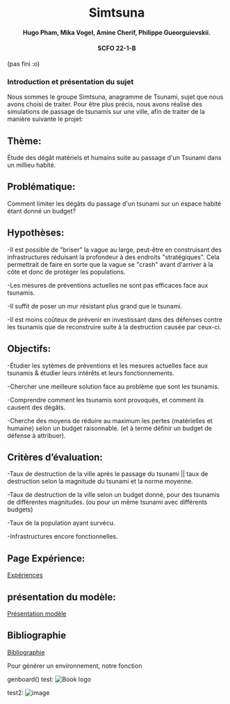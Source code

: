 <h1 align="center">Simtsuna</h1>
<h4 align="center">Hugo Pham, Mika Vogel, Amine Cherif, Philippe Gueorguievskii. </h4> 
<h4 align="center">SCFO 22-1-B </h4> 

(pas fini :o)


### Introduction et présentation du sujet
Nous sommes le groupe Simtsuna, anagramme de Tsunami, sujet que nous avons choisi de traiter.
Pour être plus précis, nous avons réalisé des simulations de passage de tsunamis sur une ville, afin de traiter de la manière suivante le projet:   


## Thème: 
Étude des dégât matériels et humains suite au passage d'un Tsunami dans un millieu habité. 

## Problématique: 
Comment limiter les dégâts du passage d'un tsunami sur un espace habité étant donné un budget?


## Hypothèses: 
-Il est possible de "briser" la vague au large, peut-être en construisant des infrastructures réduisant la profondeur à des endroits "stratégiques". Cela permettrait de faire en sorte que la vague se "crash" avant d'arriver à la côte et donc de protéger les populations.	


-Les mesures de préventions actuelles ne sont pas efficaces face aux tsunamis.

-Il suffit de poser un mur résistant plus grand que le tsunami.

-Il est moins coûteux de prévenir en investissant dans des défenses contre les tsunamis que de reconstruire suite à la destruction causée par ceux-ci.


## Objectifs:
-Étudier les sytèmes de préventions et les mesures actuelles face aux tsunamis & étudier leurs intérêts et leurs fonctionnements.
    
    
-Chercher une meilleure solution face au problème que sont les tsunamis.


-Comprendre comment les tsunamis sont provoqués, et comment ils causent des dégâts.

-Cherche des moyens de réduire au maximum les pertes (matérielles et humaine) selon un budget raisonnable. (et à terme définir un budget de défense à attribuer).


## Critères d’évaluation:

-Taux de destruction de la ville après le passage du tsunami || taux de destruction selon la magnitude du tsunami et la norme moyenne.

-Taux de destruction de la ville selon un budget donné, pour des tsunamis de différentes magnitudes. (ou pour un même tsunami avec différents budgets)

-Taux de la population ayant survécu. 

-Infrastructures encore fonctionnelles.







## Page Expérience:

[Expériences](Experience.md)




## présentation du modèle:

[Présentation modèle](presentation.md)

## Bibliographie 

[Bibliographie](biblio.md)

Pour générer un environnement, notre fonction 

genboard()
test:
![Book logo](/SimtsunaPublic/Exemple_genboard.png)



test2: 
![image](https://user-images.githubusercontent.com/101204424/163715566-36e697db-0d19-42e5-a321-1c6f990b35d4.png)




